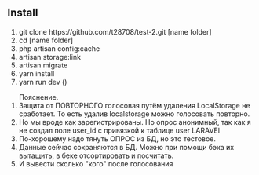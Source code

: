 <h2>Install</h2>

<ol>
	<li>git clone https://github.com/t28708/test-2.git [name folder]</li>
    <li>cd [name folder]</li>
	<li>php artisan config:cache</li>
	<li>artisan storage:link</li>
	<li>artisan migrate</li>
	<li>yarn install</li>
	<li>yarn run dev ()</li>
</ol>

 <ol>
 	Пояснение.
 <li>Защита от ПОВТОРНОГО голосовая путём удаления LocalStorage не сработает. То есть удалив localstorage можно голосовать повторно.</li>
 <li>Но мы вроде как зарегистрированы. Но опрос анонимный, так как я не создал поле user_id с привязкой к таблице user LARAVEl</li>
 <li>По-хорошему надо тянуть ОПРОС из БД, но это тестовое.</li>
 <li>Данные сейчас сохраняются в БД. Можно при помощи бэка их вытащить, в беке отсортировать и посчитать.</li>
 <li>И вывести сколько "кого" после голосования</li>

</ol>
